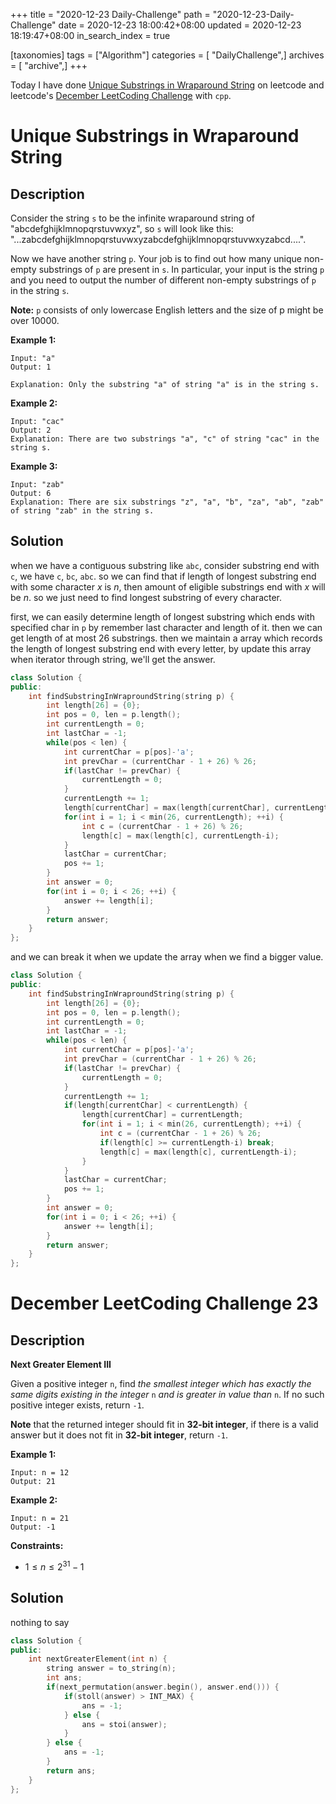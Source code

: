 +++
title = "2020-12-23 Daily-Challenge"
path = "2020-12-23-Daily-Challenge"
date = 2020-12-23 18:00:42+08:00
updated = 2020-12-23 18:19:47+08:00
in_search_index = true

[taxonomies]
tags = ["Algorithm"]
categories = [ "DailyChallenge",]
archives = [ "archive",]
+++

Today I have done [Unique Substrings in Wraparound String](https://leetcode.com/problems/unique-substrings-in-wraparound-string/) on leetcode and leetcode's [December LeetCoding Challenge](https://leetcode.com/explore/challenge/card/december-leetcoding-challenge/572/week-4-december-22nd-december-28th/3578/) with `cpp`.

<!-- more -->

# Unique Substrings in Wraparound String

## Description

Consider the string `s` to be the infinite wraparound string of "abcdefghijklmnopqrstuvwxyz", so `s` will look like this: "...zabcdefghijklmnopqrstuvwxyzabcdefghijklmnopqrstuvwxyzabcd....".

Now we have another string `p`. Your job is to find out how many unique non-empty substrings of `p` are present in `s`. In particular, your input is the string `p` and you need to output the number of different non-empty substrings of `p` in the string `s`.

**Note:** `p` consists of only lowercase English letters and the size of p might be over 10000.

**Example 1:**

```
Input: "a"
Output: 1

Explanation: Only the substring "a" of string "a" is in the string s.
```

**Example 2:**

```
Input: "cac"
Output: 2
Explanation: There are two substrings "a", "c" of string "cac" in the string s.
```

**Example 3:**

```
Input: "zab"
Output: 6
Explanation: There are six substrings "z", "a", "b", "za", "ab", "zab" of string "zab" in the string s.
```

## Solution

when we have a contiguous substring like `abc`, consider substring end with `c`, we have `c`, `bc`, `abc`. so we can find that if length of longest substring end with some character $x$ is $n$, then amount of eligible substrings end with $x$ will be $n$. so we just need to find longest substring of every character.

first, we can easily determine length of longest substring which ends with specified char in `p` by remember last character and length of it. then we can get length of at most 26 substrings. then we maintain a array which records the length of longest substring end with every letter, by update this array when iterator through string, we'll get the answer.

``` cpp
class Solution {
public:
    int findSubstringInWraproundString(string p) {
        int length[26] = {0};
        int pos = 0, len = p.length();
        int currentLength = 0;
        int lastChar = -1;
        while(pos < len) {
            int currentChar = p[pos]-'a';
            int prevChar = (currentChar - 1 + 26) % 26;
            if(lastChar != prevChar) {
                currentLength = 0;
            }
            currentLength += 1;
            length[currentChar] = max(length[currentChar], currentLength);
            for(int i = 1; i < min(26, currentLength); ++i) {
                int c = (currentChar - 1 + 26) % 26;
                length[c] = max(length[c], currentLength-i);
            }
            lastChar = currentChar;
            pos += 1;
        }
        int answer = 0;
        for(int i = 0; i < 26; ++i) {
            answer += length[i];
        }
        return answer;
    }
};
```

and we can break it when we update the array when we find a bigger value.

``` cpp
class Solution {
public:
    int findSubstringInWraproundString(string p) {
        int length[26] = {0};
        int pos = 0, len = p.length();
        int currentLength = 0;
        int lastChar = -1;
        while(pos < len) {
            int currentChar = p[pos]-'a';
            int prevChar = (currentChar - 1 + 26) % 26;
            if(lastChar != prevChar) {
                currentLength = 0;
            }
            currentLength += 1;
            if(length[currentChar] < currentLength) {
                length[currentChar] = currentLength;
                for(int i = 1; i < min(26, currentLength); ++i) {
                    int c = (currentChar - 1 + 26) % 26;
                    if(length[c] >= currentLength-i) break;
                    length[c] = max(length[c], currentLength-i);
                }
            }
            lastChar = currentChar;
            pos += 1;
        }
        int answer = 0;
        for(int i = 0; i < 26; ++i) {
            answer += length[i];
        }
        return answer;
    }
};
```

# December LeetCoding Challenge 23

## Description

**Next Greater Element III**

Given a positive integer `n`, find *the smallest integer which has exactly the same digits existing in the integer* `n` *and is greater in value than* `n`. If no such positive integer exists, return `-1`.

**Note** that the returned integer should fit in **32-bit integer**, if there is a valid answer but it does not fit in **32-bit integer**, return `-1`.

**Example 1:**

```
Input: n = 12
Output: 21
```

**Example 2:**

```
Input: n = 21
Output: -1
```

**Constraints:**

- $1 \le n \le 2^{31} - 1$

## Solution

nothing to say

``` cpp
class Solution {
public:
    int nextGreaterElement(int n) {
        string answer = to_string(n);
        int ans;
        if(next_permutation(answer.begin(), answer.end())) {
            if(stoll(answer) > INT_MAX) {
                ans = -1;
            } else {
                ans = stoi(answer);
            }
        } else {
            ans = -1;
        }
        return ans;
    }
};
```